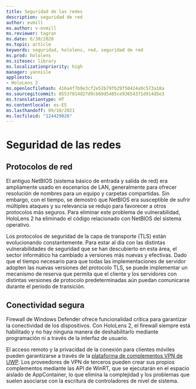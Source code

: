 ```yaml
---
title: Seguridad de las redes
description: seguridad de red
author: evmill
ms.author: v-evmill
ms.reviewer: tagran
ms.date: 6/30/2020
ms.topic: article
keywords: seguridad, hololens, red, seguridad de red
ms.prod: hololens
ms.sitesec: library
ms.localizationpriority: high
manager: yannisle
appliesto:
- HoloLens 2
ms.openlocfilehash: 416a4f7b9e3cf2e52b79fb29f50424a9c573a18a
ms.sourcegitcommit: 05537014d27d9cb60d5485ce93654371d914d5e3
ms.translationtype: HT
ms.contentlocale: es-ES
ms.lasthandoff: 09/10/2021
ms.locfileid: "124429026"
---
```

# <a name="network-security"></a>Seguridad de las redes

## <a name="network-protocols"></a>Protocolos de red

El antiguo NetBIOS (sistema básico de entrada y salida de red) era ampliamente usado en escenarios de LAN, generalmente para ofrecer resolución de nombres para un equipo y carpetas compartidas. Sin embargo, con el tiempo, se demostró que NetBIOS era susceptible de sufrir múltiples ataques y su relevancia se redujo para favorecer a otros protocolos más seguros. Para eliminar este problema de vulnerabilidad, HoloLens 2 ha eliminado el código relacionado con NetBIOS del sistema operativo.

Los protocolos de seguridad de la capa de transporte (TLS) están evolucionando constantemente. Para estar al día con las distintas vulnerabilidades de seguridad que se han descubierto en esta área, el sector informático ha cambiado a versiones más nuevas y efectivas. Dado que el tiempo necesario para que todas las implementaciones de servidor adopten las nuevas versiones del protocolo TLS, se puede implementar un mecanismo de reserva que permita que el cliente y los servidores con distintas versiones de protocolo predeterminadas aún puedan comunicarse durante el período de transición.

## <a name="secure-connectivity"></a>Conectividad segura 

Firewall de Windows Defender ofrece funcionalidad crítica para garantizar la conectividad de los dispositivos. Con HoloLens 2, el firewall siempre está habilitado y no hay ninguna manera de deshabilitarlo mediante programación ni a través de la interfaz de usuario.

El acceso remoto y la privacidad de la conexión para clientes móviles pueden garantizarse a través de la [plataforma de complementos VPN de UWP](/uwp/api/Windows.Networking.Vpn?view=winrt-19041). Los proveedores de VPN de terceros pueden crear sus propios complementos mediante las API de WinRT, que se ejecutarán en el espacio aislado de AppContainer, lo que elimina la complejidad y los problemas que suelen asociarse con la escritura de controladores de nivel de sistema.
